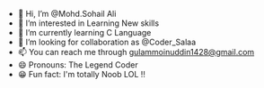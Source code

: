 - 👋 Hi, I’m @Mohd.Sohail Ali
- 👀 I’m interested in Learning New skills 
- 🌱 I’m currently learning C Language 
- 💞️ I’m looking for collaboration as @Coder_Salaa 
- 📫 You can reach me through gulammoinuddin1428@gmail.com
- 😄 Pronouns: The Legend Coder
- 😁 Fun fact: I'm totally Noob LOL !!

<!---
CoderSalaa/CoderSalaa is a ✨ special ✨ repository because its `README.md` (this file) appears on your GitHub profile.
You can click the Preview link to take a look at your changes.
--->
